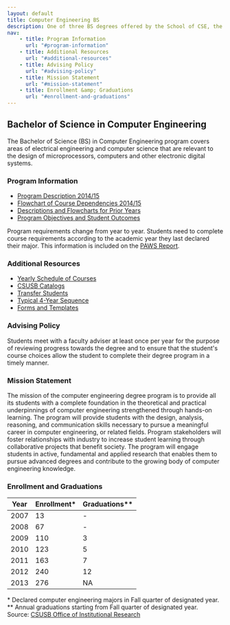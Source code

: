 ```yaml
---
layout: default
title: Computer Engineering BS
description: One of three BS degrees offered by the School of CSE, the BS in Computer Engineering is a 4-year degree that focuses on areas of electrical engineering and computer science that are relevant to the design of microprocessors, computers and other electronic digital systems.
nav:
    - title: Program Information
      url: "#program-information"
    - title: Additional Resources
      url: "#additional-resources"
    - title: Advising Policy
      url: "#advising-policy"
    - title: Mission Statement
      url: "#mission-statement"
    - title: Enrollment &amp; Graduations
      url: "#enrollment-and-graduations"
---
```


## Bachelor of Science in __Computer Engineering__

The Bachelor of Science (BS) in Computer Engineering program covers areas of electrical engineering and computer science that are relevant to the design of microprocessors, computers and other electronic digital systems.

### Program Information

- [Program Description 2014/15][description]
- [Flowchart of Course Dependencies 2014/15][flowchart]
- [Descriptions and Flowcharts for Prior Years][archive]
- [Program Objectives and Student Outcomes][outcomes]

Program requirements change from year to year. Students need to complete course requirements according to the academic year they last declared their major. This information is included on the [PAWS Report][paws].

### Additional Resources

- [Yearly Schedule of Courses][yearly-schedule]
- [CSUSB Catalogs][catalog]
- [Transfer Students][transfer]
- [Typical 4-Year Sequence][roadmap]
- [Forms and Templates][forms]

### Advising Policy

Students meet with a faculty adviser at least once per year for the purpose of reviewing progress towards the degree and to ensure that the student's course choices allow the student to complete their degree program in a timely manner.

### Mission Statement

The mission of the computer engineering degree program is to provide all its students with a complete foundation in the theoretical and practical underpinnings of computer engineering strengthened through hands-on learning. The program will provide students with the design, analysis, reasoning, and communication skills necessary to pursue a meaningful career in computer engineering, or related fields. Program stakeholders will foster relationships with industry to increase student learning through collaborative projects that benefit society. The program will engage students in active, fundamental and applied research that enables them to pursue advanced degrees and contribute to the growing body of computer engineering knowledge.

### Enrollment and Graduations

<table class="enrollment">
  <thead>
    <tr> <th>Year</th> <th>Enrollment*</th> <th>Graduations**</th> </tr>
  </thead>
  <tbody>
    <tr> <td>2007</td> <td>13</td> <td>-</td> </tr>
    <tr> <td>2008</td> <td>67</td> <td>-</td> </tr>
    <tr> <td>2009</td> <td>110</td> <td>3</td> </tr>
    <tr> <td>2010</td> <td>123</td> <td>5</td> </tr>
    <tr> <td>2011</td> <td>163</td> <td>7</td> </tr>
    <tr> <td>2012</td> <td>240</td> <td>12</td> </tr>
    <tr> <td>2013</td> <td>276</td> <td>NA</td> </tr>
  </tbody>
</table>
<caption>
  * Declared computer engineering majors in Fall quarter of designated year. <br>
  ** Annual graduations starting from Fall quarter of designated year. <br>
  Source: <a href="http://ir.csusb.edu/">CSUSB Office of Institutional Research</a>
</caption>


[abet]: http://abet.org/
[paws]: http://cms.csusb.edu/ehelp/sa/Paws.jsp

[flowchart]: ../computer-engineering-archive/flowcharts/ce-flowchart-2014.pdf
[description]: http://bulletin.csusb.edu/colleges-schools-departments/natural-sciences/computer-science-engineering/computer-engineering-bs/
[archive]: ../computer-engineering-archive/
[outcomes]: computer-engineering-objectives-and-outcomes.pdf

[yearly-schedule]: ../Yearly_schedule_of_courses.pdf
[catalog]: http://catalog.csusb.edu/
[transfer]: http://web1.assist.org/web-assist/CSUSB.html
[roadmap]: Roadmap_bs_4_years.pdf
[forms]: /cse

